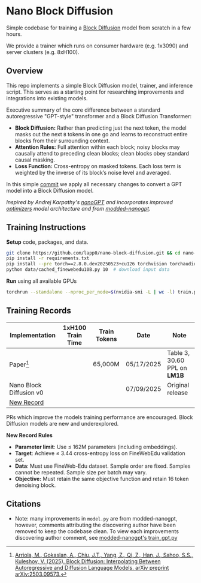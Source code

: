 # Nano Block Diffusion

Simple codebase for training a [Block Diffusion](https://arxiv.org/abs/2503.09573) model from scratch in a few hours.

We provide a trainer which runs on consumer hardware (e.g. 1x3090) and server clusters (e.g. 8xH100).


## Overview
This repo implements a simple Block Diffusion model, trainer, and inference script. This serves as a starting point for researching improvements and integrations into existing models.

Executive summary of the core difference between a standard autoregressive "GPT-style" transformer and a Block Diffusion Transformer:
- **Block Diffusion:** Rather than predicting just the next token, the model masks out the next `B` tokens in one go and learns to reconstruct entire blocks from their surrounding context.
- **Attention Rules:** Full attention within each block; noisy blocks may causally attend to preceding clean blocks; clean blocks obey standard causal masking.
- **Loss Function:** Cross-entropy on masked tokens. Each loss term is weighted by the inverse of its block’s noise level and averaged.

In this simple [commit](https://github.com/lapp0/nano-block-diffusion/commit/dcda272db1606ac41623cce5f8dec7b1b8215f51) we apply all necessary changes to convert a GPT model into a Block Diffusion model.

_Inspired by Andrej Karpathy's [nanoGPT](https://github.com/karpathy/nanoGPT) and incorporates improved [optimizers](https://github.com/KellerJordan/Muon) model architecture and from [modded-nanogpt](https://github.com/KellerJordan/modded-nanogpt)._


## Training Instructions
**Setup** code, packages, and data.
```bash
git clone https://github.com/lapp0/nano-block-diffusion.git && cd nano-block-diffusion
pip install -r requirements.txt
pip install --pre torch==2.8.0.dev20250523+cu126 torchvision torchaudio --index-url https://download.pytorch.org/whl/nightly/cu126 --upgrade
python data/cached_finewebedu10B.py 10  # download input data
```

**Run** using all available GPUs
```bash
torchrun --standalone --nproc_per_node=$(nvidia-smi -L | wc -l) train.py
```

## Training Records

| Implementation                                                   | 1xH100 Train Time | Train Tokens | Date       | Note                           |
|------------------------------------------------------------------|-------------------|--------------|------------|--------------------------------|
| Paper[^1]                                                        |                   | 65,000M      | 05/17/2025 | Table 3, 30.60 PPL on **LM1B** |
| Nano Block Diffusion v0                                          |                   |              | 07/09/2025 | Original release               |
| [New Record](https://github.com/lapp0/nano-block-diffusion/pulls) |                   |              |            |                                |

PRs which improve the models training performance are encouraged. Block Diffusion models are new and underexplored.

**New Record Rules**
* **Parameter limit**: Use ≤ 162M parameters (including embeddings).
* **Target**: Achieve ≤ 3.44 cross-entropy loss on FineWebEdu validation set.
* **Data**: Must use FineWeb-Edu dataset. Sample order are fixed. Samples cannot be repeated. Sample size per batch may vary.
* **Objective:** Must retain the same objective function and retain 16 token denoising block.

## Citations

[^1]: [Arriola, M., Gokaslan, A., Chiu, J.T., Yang, Z., Qi, Z., Han, J., Sahoo, S.S., Kuleshov, V. (2025). Block Diffusion: Interpolating Between Autoregressive and Diffusion Language Models. arXiv preprint arXiv:2503.09573.](https://arxiv.org/abs/2503.09573)

[^2]: [Keller Jordan et al. *modded-nanogpt: Speedrunning the NanoGPT baseline*.](https://github.com/KellerJordan/modded-nanogpt/)
- Note: many improvements in `model.py` are from modded-nanogpt, however, comments attributing the discovering author have been removed to keep the codebase clean. To view each improvements discovering author comment, see [modded-nanogpt's train_gpt.py](https://github.com/KellerJordan/modded-nanogpt/blob/master/train_gpt.py)
